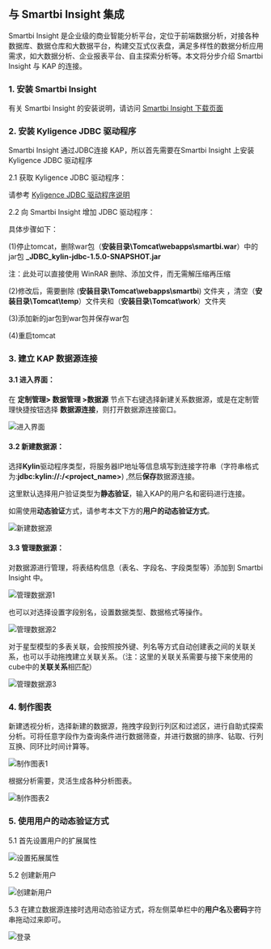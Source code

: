 ## 与 Smartbi Insight 集成

Smartbi Insight
是企业级的商业智能分析平台，定位于前端数据分析，对接各种数据库、数据仓库和大数据平台，构建交互式仪表盘，满足多样性的数据分析应用需求，如大数据分析、企业报表平台、自主探索分析等。本文将分步介绍 Smartbi Insight 与 KAP 的连接。

### 1. 安装 Smartbi Insight

有关 Smartbi Insight 的安装说明，请访问 [Smartbi Insight 下载页面](http://www.smartbi.com.cn/download)

### 2. 安装 Kyligence JDBC 驱动程序

Smartbi Insight 通过JDBC连接 KAP，所以首先需要在Smartbi Insight 上安装 Kyligence JDBC 驱动程序

2.1 获取 Kyligence JDBC 驱动程序：

请参考 [Kyligence JDBC 驱动程序说明](http://docs.kyligence.io/books/v2.5/zh-cn/driver/jdbc.cn.html)

2.2 向 Smartbi Insight 增加 JDBC 驱动程序：

具体步骤如下：

(1)停止tomcat，删除war包（**安装目录\Tomcat\webapps\smartbi.war**）中的jar包 **_JDBC_kylin-jdbc-1.5.0-SNAPSHOT.jar** 

注：此处可以直接使用 WinRAR 删除、添加文件，而无需解压缩再压缩

(2)修改后，需要删除 (**安装目录\Tomcat\webapps\smartbi**) 文件夹 ，清空（**安装目录\Tomcat\temp**）文件夹和（**安装目录\Tomcat\work**）文件夹

(3)添加新的jar包到war包并保存war包

(4)重启tomcat

### 3. 建立 KAP 数据源连接 

#### 3.1 进入界面：

在 **定制管理> 数据管理 >数据源** 节点下右键选择新建关系数据源，或是在定制管理快捷按钮选择 **数据源连接**，则打开数据源连接窗口。

![进入界面](images/smartbi/01.PNG)

#### 3.2 新建数据源：

选择**Kylin**驱动程序类型，将服务器IP地址等信息填写到连接字符串（字符串格式为:**jdbc:kylin://<hostname>:<port>/<project_name>**) ,然后**保存**数据源连接。

这里默认选择用户验证类型为**静态验证**，输入KAP的用户名和密码进行连接。

如需使用**动态验证**方式，请参考本文下方的**用户的动态验证方式**。

![新建数据源](images/smartbi/02.PNG)

#### 3.3 管理数据源：

对数据源进行管理，将表结构信息（表名、字段名、字段类型等）添加到 Smartbi Insight 中。

![管理数据源1](images/smartbi/09.PNG)

也可以对选择设置字段别名，设置数据类型、数据格式等操作。

![管理数据源2](images/smartbi/10.PNG)

对于星型模型的多表关联，会按照按外键、列名等方式自动创建表之间的关联关系，也可以手动拖拽建立关联关系。（注：这里的关联关系需要与接下来使用的cube中的**关联关系**相匹配）

![管理数据源3](images/smartbi/11.PNG)

### 4. 制作图表

新建透视分析，选择新建的数据源，拖拽字段到行列区和过滤区，进行自助式探索分析。可将任意字段作为查询条件进行数据筛查，并进行数据的排序、钻取、行列互换、同环比时间计算等。

![制作图表1](images/smartbi/12.PNG)

根据分析需要，灵活生成各种分析图表。

![制作图表2](images/smartbi/13.PNG)

### 5. 使用用户的动态验证方式

5.1 首先设置用户的扩展属性

![设置拓展属性](images/smartbi/05.PNG)

5.2 创建新用户

![创建新用户](images/smartbi/06.PNG)

5.3 在建立数据源连接时选用动态验证方式，将左侧菜单栏中的**用户名**及**密码**字符串拖动过来即可。

![登录](images/smartbi/07.PNG)
